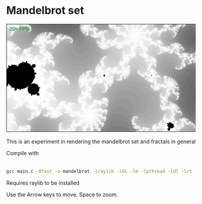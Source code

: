 # Mandelbrot set

![mandelbrot image](https://github.com/michbogos/mandelbrot/blob/main/mandelbrot.png?raw=true)

This is an experiment in rendering the mandelbrot set and fractals in general

Compile with

``` bash

gcc main.c -Ofast -o mandelbrot -lraylib -lGL -lm -lpthread -ldl -lrt -lX11

```

Requires raylib to be installed

Use the Arrow keys to move. Space to zoom.